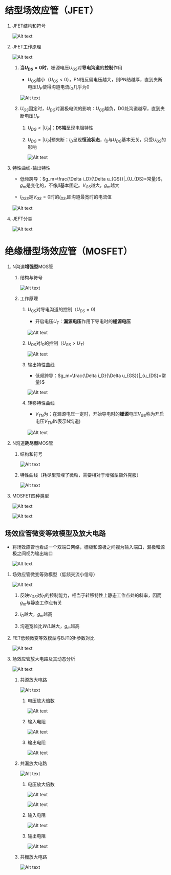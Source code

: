 # 结型场效应管（JFET）
1. JFET结构和符号

    ![Alt text](image-300.png)

2. JFET工作原理

    ![Alt text](image-82.png)

    1. **当$U_{DS}=0$时**，栅源电压$U_{GS}$对**导电沟道**的**控制**作用
        * $U_{GS}$越小（$U_{GS}<0$），PN结反偏电压越大，则PN结越厚，直到夹断电压$U_{P}$使得沟道电流$i_G$几乎为0

        ![Alt text](image-121.png)

    2. $U_{GS}$固定时，$U_{DG}$对漏极电流的影响：$U_{GD}$越负，DG处沟道越窄，直到夹断电压$U_P$
        1. $U_{DG}<|U_P|$：**DS端**呈现电阻特性
        
        2. $U_{DG}=|U_P|$预夹断：$I_D$呈现**恒流状态**，$I_D$与$U_{DG}$基本无关，只受$U_{GS}$的影响    
        
            ![Alt text](image-318.png)

3. 特性曲线-输出特性

    * 低频跨导：$g_m=\frac{\Delta i_D}{\Delta u_{GS}}|_{U_{DS}=常量}$，$g_m$是变化的，不像$\beta$基本固定。$V_{GS}$越大，$g_m$越大
    
    * $I_{DSS}$是$V_{GS}=0$时的$I_{DS}$,即沟道最宽时的电流值

    ![Alt text](image-84.png)

4. JEFT分类

    ![Alt text](image-322.png)

# 绝缘栅型场效应管（MOSFET）
1. N沟道**增强型**MOS管
    1. 结构与符号

        ![Alt text](image-324.png)

    2. 工作原理
        1. $U_{GS}$对导电沟道的控制（$U_{DS}=0)$
            * 开启电压$U_T$：**漏源电压**作用下导电时的**栅源电压**

            ![Alt text](image-325.png)

        2. $U_{DS}$对$I_D$的控制（$U_{GS}>U_T$）

            ![Alt text](image-326.png)

        3. 输出特性曲线
            * 低频跨导：$g_m=\frac{\Delta i_D}{\Delta u_{GS}}|_{u_{DS}=常量}$

            ![Alt text](image-327.png)

        4. 转移特性曲线

            * $V_{TN}$为：在漏源电压一定时，开始导电时的**栅源**电压$V_{GS}$称为开启电压$V_{TN}$(N表示N沟道)

            ![Alt text](image-85.png)

2. N沟道**耗尽型**MOS管
    1. 结构和符号

        ![Alt text](image-331.png)

    2. 特性曲线（耗尽型预埋了微粒，需要相对于增强型额外克服）

        ![Alt text](image-86.png)

3. MOSFET四种类型

    ![Alt text](image-333.png)

    ![Alt text](image-334.png)

## 场效应管微变等效模型及放大电路
* 将场效应管也看成一个双端口网络，栅极和源极之间视为输入端口，漏极和源极之间视为输出端口

    ![Alt text](image-389.png)

1. 场效应管微变等效模型（低频交流小信号）

    ![Alt text](image-390.png)

    1. 反映$v_{GS}$对$i_D$的控制能力，相当于转移特性上静态工作点处的斜率，因而$g_m$与静态工作点有关

    2. $i_D$越大，$g_m$越高

    3. 沟道宽长比$W/L$越大，$g_m$越高

2. FET低频微变等效模型与BJT的h参数对比

    ![Alt text](image-391.png)

3. 场效应管放大电路及其动态分析

    ![Alt text](image-392.png)

    1. 共源放大电路

        ![Alt text](image-393.png)

        1. 电压放大倍数

            ![Alt text](image-394.png)

        2. 输入电阻

            ![Alt text](image-395.png)

        3. 输出电阻

            ![Alt text](image-396.png)

    2. 共漏放大电路

        ![Alt text](image-397.png)

        1. 电压放大倍数

            ![Alt text](image-398.png)

            ![Alt text](image-399.png)

        2. 输入电阻

            ![Alt text](image-400.png)

        3. 输出电阻

            ![Alt text](image-401.png)
    
    3. 共栅放大电路

        ![Alt text](image-402.png)
